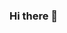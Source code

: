 ### Hi there 👋

<!--
**TmmSilva/TmmSilva** is a ✨ _special_ ✨ repository because its `README.md` (this file) appears on your GitHub profile.

Here are some ideas to get you started:

- 🔭 I’m currently working on Data Science bootcamp.
- 🌱 I’m currently learning unsupervised machine learning.
- 🤔 I’m looking for help with applying my newly gained knowledge in data science.
- 📫 How to reach me: tatianammsilva@gmail.com
-->
